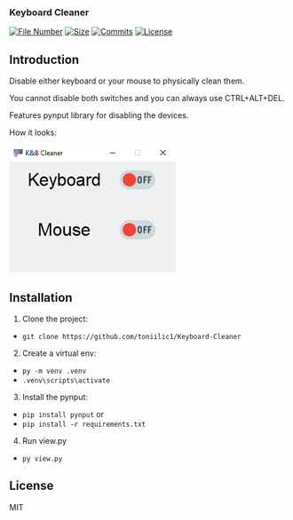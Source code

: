 ### Keyboard Cleaner

[![File Number](https://img.shields.io/github/directory-file-count/toniilic1/Keyboard-Cleaner "File Number")](https://github.com/toniilic1/Keyboard-Cleaner)
[![Size](https://img.shields.io/github/repo-size/toniilic1/Keyboard-Cleaner)](https://github.com/toniilic1/Keyboard-Cleaner)
[![Commits](https://img.shields.io/github/commit-activity/m/toniilic1/Keyboard-Cleaner)](https://github.com/toniilic1/Keyboard-Cleaner/graphs/commit-activity)
[![License](https://img.shields.io/github/license/toniilic1/Keyboard-Cleaner "License")](https://github.com/toniilic1/Keyboard-Cleaner/blob/master/LICENSE.txt "License")

## Introduction
Disable either keyboard or your mouse to physically clean them.

You cannot disable both switches and you can always use CTRL+ALT+DEL.

Features pynput library for disabling the devices.

How it looks:

![Screenshot](kbapp.png)

## Installation
1. Clone the project:
- ```git clone https://github.com/toniilic1/Keyboard-Cleaner```

2. Create a virtual env:
- ```py -m venv .venv```
- ```.venv\scripts\activate```

3. Install the pynput:
- ```pip install pynput```
or
- ```pip install -r requirements.txt```

4. Run view.py
- ```py view.py```

## License

MIT
